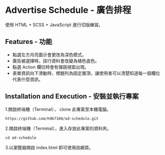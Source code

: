 # Advertise Schedule - 廣告排程

使用 HTML + SCSS + JavaScript 進行切版練習。

## Features - 功能

- 點選左方月亮圖示會更改為深色模式。
- 廣告被選擇時，該行資料會改變為橘色底色。
- 點選 Action 欄位時會有彈跳視窗出現。
- 表單資訊向下滑動時，標題列為固定置頂，讓使用者可以清楚知道每一個欄位代表什麼資訊。

## Installation and Execution - 安裝並執行專案

1.開啟終端機（Terminal）， clone 此專案至本機電腦。

```
https://github.com/h967160/ad-schedule.git
```

2.開啟終端機（Terminal），進入存放此專案的資料夾。

```
cd ad-schedule
```

3.以瀏覽器開啟 index.html 即可使用該網頁。
